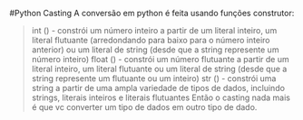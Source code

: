 #Python Casting
A conversão em python é feita usando funções construtor:
>int () - constrói um número inteiro a partir de um literal inteiro, um    literal flutuante (arredondando para baixo para o número inteiro anterior) ou um literal de string (desde que a string represente um número inteiro)
>float () - constrói um número flutuante a partir de um literal inteiro, um literal flutuante ou um literal de string (desde que a string represente um flutuante ou um inteiro)
>str () - constrói uma string a partir de uma ampla variedade de tipos de dados, incluindo strings, literais inteiros e literais flutuantes
Então o casting nada mais é que vc converter um tipo de dados em outro tipo de dado.